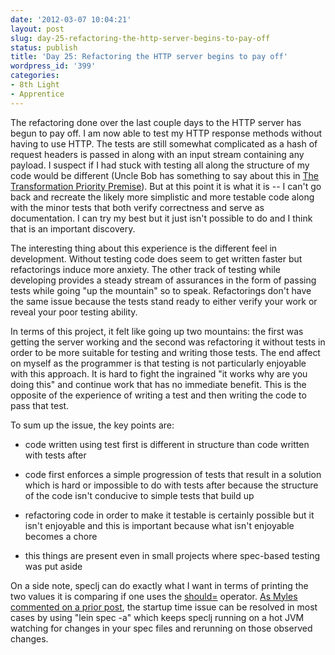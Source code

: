 ```yaml
---
date: '2012-03-07 10:04:21'
layout: post
slug: day-25-refactoring-the-http-server-begins-to-pay-off
status: publish
title: 'Day 25: Refactoring the HTTP server begins to pay off'
wordpress_id: '399'
categories:
- 8th Light
- Apprentice
---
```


The refactoring done over the last couple days to the HTTP server has begun to pay off. I am now able to test my HTTP response methods without having to use HTTP. The tests are still somewhat complicated as a hash of request headers is passed in along with an input stream containing any payload. I suspect if I had stuck with testing all along the structure of my code would be different (Uncle Bob has something to say about this in [The Transformation Priority Premise](http://cleancoder.posterous.com/the-transformation-priority-premise)). But at this point it is what it is -- I can't go back and recreate the likely more simplistic and more testable code along with the minor tests that both verify correctness and serve as documentation. I can try my best but it just isn't possible to do and I think that is an important discovery.

The interesting thing about this experience is the different feel in development. Without testing code does seem to get written faster but refactorings induce more anxiety. The other track of testing while developing provides a steady stream of assurances in the form of passing tests while going "up the mountain" so to speak. Refactorings don't have the same issue because the tests stand ready to either verify your work or reveal your poor testing ability.

In terms of this project, it felt like going up two mountains: the first was getting the server working and the second was refactoring it without tests in order to be more suitable for testing and writing those tests. The end affect on myself as the programmer is that testing is not particularly enjoyable with this approach. It is hard to fight the ingrained "it works why are you doing this" and continue work that has no immediate benefit. This is the opposite of the experience of writing a test and then writing the code to pass that test.

To sum up the issue, the key points are:



	
  * code written using test first is different in structure than code written with tests after

	
  * code first enforces a simple progression of tests that result in a solution which is hard or impossible to do with tests after because the structure of the code isn't conducive to simple tests that build up

	
  * refactoring code in order to make it testable is certainly possible but it isn't enjoyable and this is important because what isn't enjoyable becomes a chore

	
  * this things are present even in small projects where spec-based testing was put aside


On a side note, speclj can do exactly what I want in terms of printing the two values it is comparing if one uses the [should=](http://speclj.com/docs/should-e) operator. [As Myles commented on a prior post](http://blog.cymen.org/2012/03/01/day-22-attempting-to-retrofit-testing/#comments), the startup time issue can be resolved in most cases by using "lein spec -a" which keeps speclj running on a hot JVM watching for changes in your spec files and rerunning on those observed changes.
